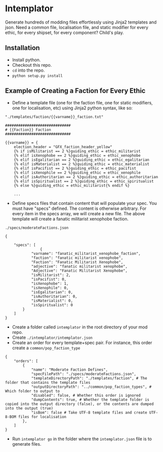 # Intemplator

Generate hundreds of modding files effortlessly using Jinja2 templates and json. Need a common file, localisation file, and static modifier for every ethic, for every shipset, for every component? Child's play.

## Installation

- Install python.
- Checkout this repo.
- `cd` into the repo.
- `python setup.py install`

## Example of Creating a Faction for Every Ethic

- Define a template file (one for the faction file, one for static modifiers, one for localisation, etc) using Jinja2 python syntax, like so:

`"./templates/faction/{{varname}}_faction.txt"`
```
##############################
# {{Faction}} Faction
##############################

{{varname}} = {
	election_header = "GFX_faction_header_yellow"
	{% if isMilitarist == 2 %}guiding_ethic = ethic_militarist
	{% elif isXenophobe == 2 %}guiding_ethic = ethic_xenophobe
	{% elif isEgalitarian == 2 %}guiding_ethic = ethic_egalitarian
	{% elif isMaterialist == 2 %}guiding_ethic = ethic_materialist
	{% elif isPacifist == 2 %}guiding_ethic = ethic_pacifist
	{% elif isXenophile == 2 %}guiding_ethic = ethic_xenophile
	{% elif isAuthoritarian == 2 %}guiding_ethic = ethic_authoritarian
	{% elif isSpiritualist == 2 %}guiding_ethic = ethic_spiritualist
	{% else %}guiding_ethic = ethic_militarist{% endif %}
    
    ...
```

- Define specs files that contain content that will populate your spec. You must have "specs" defined. The content is otherwise arbitrary. For every item in the specs array, we will create a new file. The above template will create a fanatic militarist xenophobe faction.

`./specs/moderateFactions.json`
```
{
    
    "specs": [
                {
            "varname": "fanatic_militarist_xenophobe_faction",
            "faction": "fanatic militarist xenophobe",
            "Faction": "Fanatic Militarist Xenophobe",
            "adjective": "fanatic militarist xenophobe",
            "Adjective": "Fanatic Militarist Xenophobe",
            "isMilitarist": 2,
            "isPacifist": 0,
            "isXenophobe": 1,
            "isXenophile": 0,
            "isEgalitarian": 0,
            "isAuthoritarian": 0,
            "isMaterialist": 0,
            "isSpiritualist": 0
        }
    ]
}
```



- Create a folder called `intemplator` in the root directory of your mod repo.
- Create `./intemplator/intemplator.json`
- Create an order for every template+spec pair. For instance, this order create a `common/pop_faction_type`

```
{
    "orders": [
        {
            "name": "Moderate Faction Defines",
            "specFilePath": "./specs/moderateFactions.json",
            "templateDirectoryPath": "./templates/faction", # The folder that contains the template files
            "outputDirectoryPath": "../common/pop_faction_types", # Which folder to output to
            "disabled": false, # Whether this order is ignored
            "dumpContents": true, # Whether the template folder is copied into the output directory (false), or the contents are dumped into the output (true)
            "isBom": false # Take UTF-8 template files and create UTF-8-BOM files for localisation
        },
    ]
}
```

- Run `intemplator go` in the folder where the `intemplator.json` file is to generate files.
